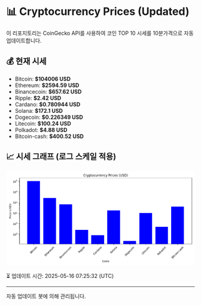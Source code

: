 
# 📊 Cryptocurrency Prices (Updated)

이 리포지토리는 CoinGecko API를 사용하여 코인 TOP 10 시세를 10분가격으로 자동 업데이트합니다.

## 💰 현재 시세
- Bitcoin: **$104006 USD**
- Ethereum: **$2594.59 USD**
- Binancecoin: **$657.62 USD**
- Ripple: **$2.42 USD**
- Cardano: **$0.780944 USD**
- Solana: **$172.1 USD**
- Dogecoin: **$0.226349 USD**
- Litecoin: **$100.24 USD**
- Polkadot: **$4.88 USD**
- Bitcoin-cash: **$400.52 USD**

## 📈 시세 그래프 (로그 스케일 적용)
![Crypto Prices](crypto_prices.png)

⏳ 업데이트 시간: 2025-05-16 07:25:32 (UTC)

---
자동 업데이트 봇에 의해 관리됩니다.
